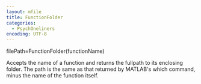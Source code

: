 ```yaml
---
layout: mfile
title: FunctionFolder
categories:
  - PsychOneliners
encoding: UTF-8
---
```


filePath=FunctionFolder(functionName)

Accepts the name of a function and returns the fullpath to its enclosing
folder.  The path is the same as that returned by MATLAB's which command,
minus the name of the function itself.
